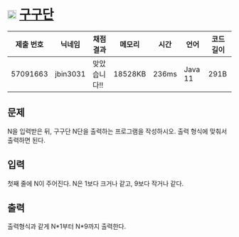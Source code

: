# <img width="20px"  src="https://d2gd6pc034wcta.cloudfront.net/tier/1.svg" class="solvedac-tier"> [구구단](https://www.acmicpc.net/problem/2739) 

| 제출 번호 | 닉네임 | 채점 결과 | 메모리 | 시간 | 언어 | 코드 길이 |
|---|---|---|---|---|---|---|
|57091663|jbin3031|맞았습니다!! |18528KB|236ms|Java 11|291B|

## 문제
<p>N을 입력받은 뒤, 구구단 N단을 출력하는 프로그램을 작성하시오. 출력 형식에 맞춰서 출력하면 된다.</p>

## 입력
<p>첫째 줄에 N이 주어진다. N은 1보다 크거나 같고, 9보다 작거나 같다.</p>

## 출력
<p>출력형식과 같게 N*1부터 N*9까지 출력한다.</p>

